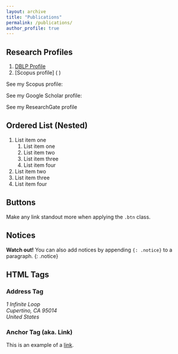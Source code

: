 ```yaml
---
layout: archive
title: "Publications"
permalink: /publications/
author_profile: true
---
```

 
## Research Profiles
  1. [DBLP Profile](http://dblp.uni-trier.de/pers/hd/c/Chandra:Rohitash)
  2. [Scopus profile] ( )
 
 See my Scopus profile:
 
 See my Google Scholar profile:
 
 See my ResearchGate profile
 
 
## Ordered List (Nested)

  1. List item one 
      1. List item one 
      2. List item two
      3. List item three
      4. List item four
  2. List item two
  3. List item three
  4. List item four

## Buttons

Make any link standout more when applying the `.btn` class.

## Notices

**Watch out!** You can also add notices by appending `{: .notice}` to a paragraph.
{: .notice}

## HTML Tags

### Address Tag

<address>
  1 Infinite Loop<br /> Cupertino, CA 95014<br /> United States
</address>

### Anchor Tag (aka. Link)

This is an example of a [link](http://github.com "Github").
